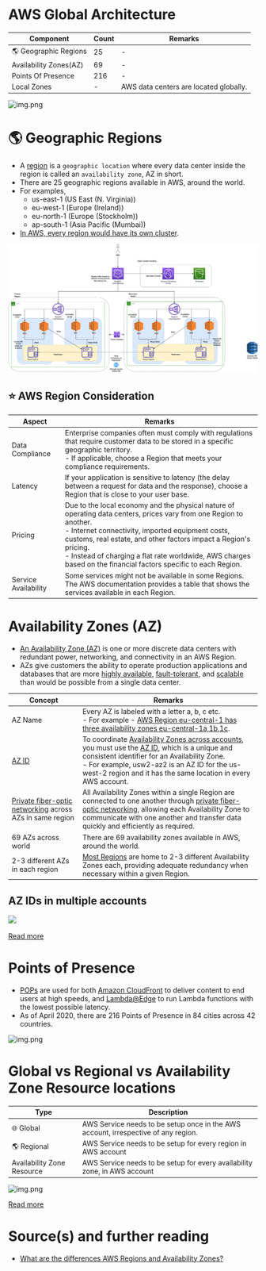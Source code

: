 # AWS Global Architecture

| Component                           | Count | Remarks                                |
|-------------------------------------|-------|----------------------------------------|
| :earth_americas: Geographic Regions | 25    | -                                      |
| Availability Zones(AZ)              | 69    | -                                      |
| Points Of Presence                  | 216   | -                                      |
| Local Zones                         | -     | AWS data centers are located globally. |

![img.png](https://d0.awsstatic.com/global-infrastructure/maps/Global_Infrastructure_5.13.png)

# :earth_americas: Geographic Regions
- A [region](https://aws.amazon.com/about-aws/global-infrastructure/regions_az/) is a `geographic location` where every data center inside the region is called an `availability zone`, AZ in short.
- There are 25 geographic regions available in AWS, around the world.
- For examples,
  - us-east-1 (US East (N. Virginia))
  - eu-west-1 (Europe (Ireland))
  - eu-north-1 (Europe (Stockholm))
  - ap-south-1 (Asia Pacific (Mumbai))
- [In AWS, every region would have its own cluster](../1_HLDDesignComponents/0_SystemGlossaries/Scalability/ServersCluster.md).

![img.png](../3_HLDDesignProblems/AWSDesignMultiRegionActiveActiveArchitecture/AWS-Multi-Region-AZ-HA.drawio.png)

## :star: AWS Region Consideration

| Aspect               | Remarks                                                                                                                                                                                                                                                                                                                                                             |
|----------------------|---------------------------------------------------------------------------------------------------------------------------------------------------------------------------------------------------------------------------------------------------------------------------------------------------------------------------------------------------------------------|
| Data Compliance      | Enterprise companies often must comply with regulations that require customer data to be stored in a specific geographic territory. <br/>- If applicable, choose a Region that meets your compliance requirements.                                                                                                                                                  |
| Latency              | If your application is sensitive to latency (the delay between a request for data and the response), choose a Region that is close to your user base.                                                                                                                                                                                                               |
| Pricing              | Due to the local economy and the physical nature of operating data centers, prices vary from one Region to another. <br/>- Internet connectivity, imported equipment costs, customs, real estate, and other factors impact a Region's pricing. <br/>- Instead of charging a flat rate worldwide, AWS charges based on the financial factors specific to each Region. |
| Service Availability | Some services might not be available in some Regions. The AWS documentation provides a table that shows the services available in each Region.                                                                                                                                                                                                                                                                                                                                                                    |

# Availability Zones (AZ)
- [An Availability Zone (AZ)](https://aws.amazon.com/about-aws/global-infrastructure/regions_az/) is one or more discrete data centers with redundant power, networking, and connectivity in an AWS Region. 
- AZs give customers the ability to operate production applications and databases that are more [highly available](../1_HLDDesignComponents/0_SystemGlossaries/Reliability/HighAvailability.md), [fault-tolerant](../1_HLDDesignComponents/0_SystemGlossaries/Reliability/FaultTolerance.md), and [scalable](../1_HLDDesignComponents/3_DatabaseComponents/1_Glossaries/DBScalability.md) than would be possible from a single data center.

| Concept                                                                                                   | Remarks                                                                                                                                                                                                                                                                                                                                                                                                                      |
|-----------------------------------------------------------------------------------------------------------|------------------------------------------------------------------------------------------------------------------------------------------------------------------------------------------------------------------------------------------------------------------------------------------------------------------------------------------------------------------------------------------------------------------------------|
| AZ Name                                                                                                   | Every AZ is labeled with a letter a, b, c etc.<br/>- For example - [AWS Region eu-central-1 has three availability zones eu-central-1a,1b,1c](https://docs.aws.amazon.com/AmazonRDS/latest/UserGuide/Concepts.RegionsAndAvailabilityZones.html).                                                                                                                                                                             |
| [AZ ID](https://docs.aws.amazon.com/AWSEC2/latest/UserGuide/using-regions-availability-zones.html#az-ids) | To coordinate [Availability Zones across accounts](2c_SecurityServices/4_MultipleAccounts), you must use the [AZ ID](https://docs.aws.amazon.com/AWSEC2/latest/UserGuide/using-regions-availability-zones.html#az-ids), which is a unique and consistent identifier for an Availability Zone. <br/>- For example, usw2-az2 is an AZ ID for the us-west-2 region and it has the same location in every AWS account. |
| [Private fiber-optic networking]() across AZs in same region                                              | All Availability Zones within a single Region are connected to one another through [private fiber-optic networking](), allowing each Availability Zone to communicate with one another and transfer data quickly and efficiently as required.                                                                                                                                                                                |
| 69 AZs across world                                                                                       | There are 69 availability zones available in AWS, around the world.                                                                                                                                                                                                                                                                                                                                                          |
| 2-3 different AZs in each region                                                                          | [Most Regions]() are home to 2-3 different Availability Zones each, providing adequate redundancy when necessary within a given Region.                                                                                                                                                                                                                                                                                      |

## AZ IDs in multiple accounts

![](https://docs.aws.amazon.com/images/AWSEC2/latest/UserGuide/images/availability-zone-mapping.png)

[Read more](https://docs.aws.amazon.com/AWSEC2/latest/UserGuide/using-regions-availability-zones.html#az-ids)

# Points of Presence
- [POPs](https://www.medianova.com/en-blog/what-is-a-pop-and-how-do-we-create-one/) are used for both [Amazon CloudFront](1_NetworkingAndContentDelivery/1_EdgeNetworking/AmazonCloudFront.md) to deliver content to end users at high speeds, and [Lambda@Edge](3_ComputeServices/AWSLambda/Readme.md) to run Lambda functions with the lowest possible latency. 
- As of April 2020, there are 216 Points of Presence in 84 cities across 42 countries.

![img.png](https://d2908q01vomqb2.cloudfront.net/5b384ce32d8cdef02bc3a139d4cac0a22bb029e8/2022/06/17/CloudFront_400-1024x580.png)

# Global vs Regional vs Availability Zone Resource locations

| Type                          | Description                                                                        |
|-------------------------------|------------------------------------------------------------------------------------|
| :globe_with_meridians: Global | AWS Service needs to be setup once in the AWS account, irrespective of any region. |
| :earth_americas: Regional     | AWS Service needs to be setup for every region in AWS account                      |
| Availability Zone Resource    | AWS Service needs to be setup for every availability zone, in AWS account          |

![img.png](https://jayendrapatil.com/wp-content/uploads/2016/03/AWS-Global-vs-Regional-vs-AZs.png)

[Read more](https://jayendrapatil.com/aws-global-vs-regional-vs-az-resources/)

# Source(s) and further reading
- [What are the differences AWS Regions and Availability Zones?](https://www.quora.com/What-are-the-differences-AWS-Regions-and-Availability-Zones)

